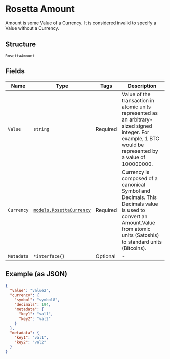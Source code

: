 # Rosetta Amount

Amount is some Value of a Currency. It is considered invalid to specify a Value without a Currency.

## Structure

`RosettaAmount`

## Fields

| Name       | Type                                                             | Tags     | Description                                                                                                                                                                |
| ---------- | ---------------------------------------------------------------- | -------- | -------------------------------------------------------------------------------------------------------------------------------------------------------------------------- |
| `Value`    | `string`                                                         | Required | Value of the transaction in atomic units represented as an arbitrary-sized signed integer. For example, 1 BTC would be represented by a value of 100000000.                |
| `Currency` | [`models.RosettaCurrency`](../../doc/models/rosetta-currency.md) | Required | Currency is composed of a canonical Symbol and Decimals. This Decimals value is used to convert an Amount.Value from atomic units (Satoshis) to standard units (Bitcoins). |
| `Metadata` | `*interface{}`                                                   | Optional | -                                                                                                                                                                          |

## Example (as JSON)

```json
{
  "value": "value2",
  "currency": {
    "symbol": "symbol8",
    "decimals": 194,
    "metadata": {
      "key1": "val1",
      "key2": "val2"
    }
  },
  "metadata": {
    "key1": "val1",
    "key2": "val2"
  }
}
```
